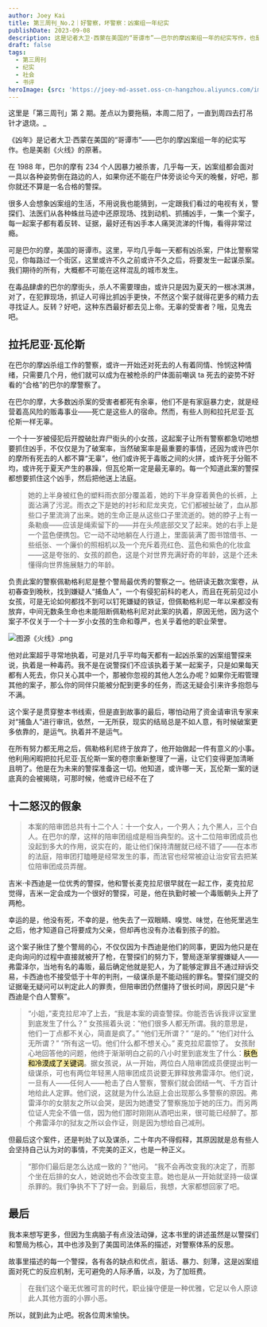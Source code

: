 ```yaml
---
author: Joey Kai
title: 第三周刊_No.2｜好警察，坏警察：凶案组一年纪实
publishDate: 2023-09-08
description: 这是记者大卫·西蒙在美国的“哥谭市”——巴尔的摩凶案组一年的纪实写作，也是经典美剧《火线》的原著。
draft: false
tags:
  - 第三周刊
  - 纪实
  - 社会
  - 书评
heroImage: {src: 'https://joey-md-asset.oss-cn-hangzhou.aliyuncs.com/img/202312140000658.jpeg', inferSize: true}
---
```


这里是「第三周刊」第 2 期。差点以为要拖稿，本周二阳了，一直到周四去打吊针才退烧。_

《凶年》是记者大卫·西蒙在美国的“哥谭市”——巴尔的摩凶案组一年的纪实写作。也是美剧《火线》的原著。

在 1988 年，巴尔的摩有 234 个人因暴力被杀害，几乎每一天，凶案组都会面对一具以各种姿势倒在路边的人，如果你还不能在尸体旁谈论今天的晚餐，好吧，那你就还不算是一名合格的警探。

很多人会想象凶案组的生活，不用说我也能猜到，一定跟我们看过的电视有关，警探们、法医们从各种蛛丝马迹中还原现场、找到动机、抓捕凶手，一集一个案子，每一起案子都有着反转、证据，最好还有凶手本人痛哭流涕的忏悔，看得非常过瘾。

可是巴尔的摩，美国的哥谭市。这里，平均几乎每一天都有凶杀案，尸体比警察常见，你每路过一个街区，这里或许不久之前或许不久之后，将要发生一起谋杀案。我们期待的所有，大概都不可能在这样混乱的城市发生。

在毒品肆虐的巴尔的摩街头，杀人不需要理由，或许只是因为夏天的一根冰淇淋，对了，在犯罪现场，抓证人可得比抓凶手更快，不然这个案子就得花更多的精力去寻找证人。反转？好吧，这种东西最好都去见上帝。无辜的受害者？哦，见鬼去吧。

## 拉托尼亚·瓦伦斯

在巴尔的摩凶杀组工作的警察，或许一开始还对死去的人有着同情、怜悯这种情绪，只需要几个月，他们就可以成为在被枪杀的尸体面前嘲讽 ta 死去的姿势不好看的“合格”的巴尔的摩警察了。

在巴尔的摩，大多数凶杀案的受害者都死有余辜，他们不是有家庭暴力史，就是经营着高风险的贩毒事业——死亡是这些人的宿命。然而，有些人则和拉托尼亚·瓦伦斯一样无辜。

一个十一岁被侵犯后开膛破肚弃尸街头的小女孩，这起案子让所有警察都急切地想要抓住凶手，不仅仅是为了破案率，当然破案率是最重要的事情，还因为或许巴尔的摩所有死去的人都不算“无辜”，他们或许死于毒贩之间的火拼，或许死于分赃不均，或许死于夏天产生的暴躁，但瓦伦斯一定是最无辜的。每一个知道此案的警探都想要抓住这个凶手，然后把他送上法庭。

> 她的上半身被红色的塑料雨衣部分覆盖着，她的下半身穿着黄色的长裤，上面沾满了污泥。雨衣之下是她的衬衫和尼龙夹克，它们都被扯破了，血从那些口子里流淌了出来。她的生命正是从这些口子里流逝的。她的脖子上有一条勒痕——应该是绳索留下的——并在头颅底部交叉了起来。她的右手上是一个蓝色便携包。它一动不动地躺在人行道上，里面装满了图书馆借书、一些纸张、一个廉价的照相机以及一个充斥着亮红色、蓝色和紫色的化妆盒——这是夸张的、女孩的颜色，这是个对世界充满好奇的年龄，这是个还未懂得向世界施展魅力的年龄。

负责此案的警察佩勒格利尼是整个警局最优秀的警察之一。他研读无数次案卷，从初春查到晚秋，找到嫌疑人“捕鱼人”，一个有侵犯前科的老人，而且在死前见过小女孩，可是无论如何都找不到可以钉死嫌疑的铁证，但佩勒格利尼一年以来都没有放弃，中间无数条生命也未能阻断佩勒格利尼对此案的执着，原因无他，因为这个案子不仅关于一个十一岁小女孩的生命和尊严，也关乎着他的职业荣誉。

![图源《火线》.png](https://joey-md-asset.oss-cn-hangzhou.aliyuncs.com/img/202412171951679.png)


他对此案超乎寻常地执着，可是对几乎平均每天都有一起凶杀案的凶案组警探来说，执着是一种毒药。我不是在说警探们不应该执着于某一起案子，只是如果每天都有人死去，你只关心其中一个，那被你忽视的其他人怎么办呢？如果你无暇管理其他的案子，那么你的同伴只能被分配到更多的任务，而这无疑会引来许多抱怨与不满。

这个案子是贯穿整本书线索，但是直到故事的最后，哪怕动用了资金请审讯专家来对“捕鱼人”进行审讯，依然，一无所获，现实的结局总是不如人意，有时候破案更多依靠的，是运气。执着并不是运气。

在所有努力都无用之后，佩勒格利尼终于放弃了，他开始做起一件有意义的小事。他利用闲暇把拉托尼亚·瓦伦斯一案的卷宗重新整理了一遍，让它们变得更加清晰且明了。他是在为未来的警探准备这一切。他知道，或许哪一天，瓦伦斯一案的谜底真的会被揭晓，可那时候，他或许已经不在了

## 十二怒汉的假象

>本案的陪审团总共有十二个人：十一个女人，一个男人；九个黑人，三个白人。在巴尔的摩，这样的陪审团组成是相当典型的。这十二位陪审团成员也没起到多大的作用，说实在的，能让他们保持清醒就已经不错了——在本市的法庭，陪审团打瞌睡是经常发生的事，而法官也经常被迫让治安官去把某位陪审团成员弄醒。

吉米·卡西迪是一位优秀的警探，他和警长麦克拉尼很早就在一起工作，麦克拉尼觉得，吉米一定会成为一个很好的警探，可是，他在执勤时被一个毒贩朝头上开了两枪。

幸运的是，他没有死，不幸的是，他失去了一双眼睛、嗅觉、味觉，在他死里逃生之后，他才知道自己将要成为父亲，但却再也没有办法看到孩子的脸。

这个案子揪住了整个警局的心，不仅仅因为卡西迪是他们的同事，更因为他只是在走向询问的过程中直接就被开了枪，在警探们的努力下，警局逐渐掌握嫌疑人——弗雷泽尔，当地有名的毒贩，最后确定他就是犯人，为了能够定罪且不通过辩诉交易，卡西迪也不接受低于十年的判刑，一级谋杀是不能动摇的罪名。警探们提交的证据毫无疑问可以判定此人的罪责，但陪审团仍然僵持了很长时间，原因只是“卡西迪是个白人警察”。

>“小姐，”麦克拉尼冲了上去，“我是本案的调查警探。你能否告诉我评议室里到底发生了什么？”
>女孩摇着头说：“他们很多人都无所谓。我的意思是，他们一丁点都不关心，简直是疯了。”
>“他们无所谓？”
>“是的。”
>“他们对什么无所谓？”
>“所有这一切。他们什么都不想关心。”
>麦克拉尼震惊了。
>女孩耐心地回答他的问题，他终于渐渐明白之前的八小时里到底发生了什么：<mark style="background: #F6E99E;">肤色和冷漠成了关键词</mark>。据女孩说，从一开始，两位白人陪审团成员便提出判一级谋杀，可也有两位年轻黑人陪审团成员说要无罪释放弗雷泽尔。他们说，一旦有人——任何人——枪击了白人警察，警察们就会团结一气、千方百计地给此人定罪。他们说，这就是为什么法庭上会出现那么多警察的原因。弗雷泽尔的女朋友之所以会哭，是因为她遭受了警察施加于她的压力。而另两位证人完全不值一信，因为他们那时刚刚从酒吧出来，很可能已经醉了。那个弗雷泽尔的狱友之所以会作证，则是因为想给自己减刑。

但最后这个案件，还是判处了以及谋杀，二十年内不得假释，其原因就是总有些人会坚持自己认为对的事情，不完美的正义，也是一种正义。

>“那你们最后是怎么达成一致的？”他问。
>“我不会再改变我的决定了，而那个坐在后排的女人，她说她也不会改变主意。她也是从一开始就坚持一级谋杀罪的。我们争执不下了好一会。到最后，我想，大家都想回家了吧。


## 最后

我本来想写更多，但因为生病脑子有点没法动弹，这本书里的讲述虽然是以警探们和警局为核心，其中也涉及到了美国司法体系的描述，对警察体系的反思。

故事里描述的每一个警探，各有各的缺点和优点，脏话、暴力、刻薄，这是凶案组面对死亡的反应机制，无可避免的人际矛盾，以及，为了加班费。

>在我们这个毫无优雅可言的时代，职业操守便是一种优雅，它足以令人原谅此人其他方面的小罪小恶。

所以，就到此为止吧。祝各位周末愉快。